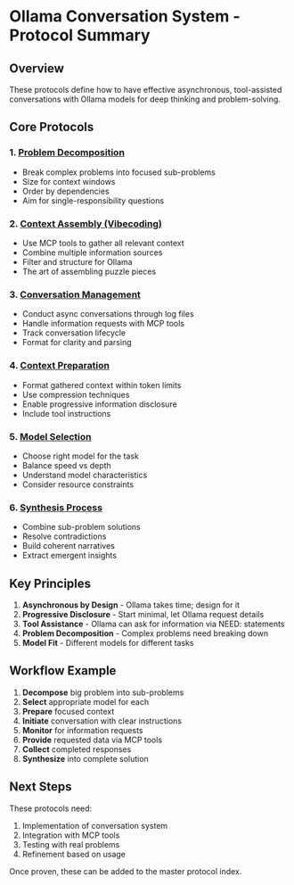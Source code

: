# Ollama Conversation System - Protocol Summary

## Overview
These protocols define how to have effective asynchronous, tool-assisted conversations with Ollama models for deep thinking and problem-solving.

## Core Protocols

### 1. [Problem Decomposition](./problem_decomposition.md)
- Break complex problems into focused sub-problems
- Size for context windows
- Order by dependencies
- Aim for single-responsibility questions

### 2. [Context Assembly (Vibecoding)](./context_assembly_vibecoding.md)
- Use MCP tools to gather all relevant context
- Combine multiple information sources
- Filter and structure for Ollama
- The art of assembling puzzle pieces

### 3. [Conversation Management](./ollama_conversation.md)  
- Conduct async conversations through log files
- Handle information requests with MCP tools
- Track conversation lifecycle
- Format for clarity and parsing

### 4. [Context Preparation](./context_preparation.md)
- Format gathered context within token limits
- Use compression techniques
- Enable progressive information disclosure
- Include tool instructions

### 5. [Model Selection](./model_selection.md)
- Choose right model for the task
- Balance speed vs depth
- Understand model characteristics
- Consider resource constraints

### 6. [Synthesis Process](./synthesis_process.md)
- Combine sub-problem solutions
- Resolve contradictions
- Build coherent narratives
- Extract emergent insights

## Key Principles

1. **Asynchronous by Design** - Ollama takes time; design for it
2. **Progressive Disclosure** - Start minimal, let Ollama request details
3. **Tool Assistance** - Ollama can ask for information via NEED: statements
4. **Problem Decomposition** - Complex problems need breaking down
5. **Model Fit** - Different models for different tasks

## Workflow Example

1. **Decompose** big problem into sub-problems
2. **Select** appropriate model for each
3. **Prepare** focused context
4. **Initiate** conversation with clear instructions
5. **Monitor** for information requests
6. **Provide** requested data via MCP tools
7. **Collect** completed responses
8. **Synthesize** into complete solution

## Next Steps

These protocols need:
1. Implementation of conversation system
2. Integration with MCP tools
3. Testing with real problems
4. Refinement based on usage

Once proven, these can be added to the master protocol index.

